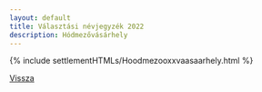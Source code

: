 ```yaml
---
layout: default
title: Választási névjegyzék 2022
description: Hódmezővásárhely
---
```


{% include settlementHTMLs/Hoodmezooxxvaasaarhely.html %}

[Vissza](./)